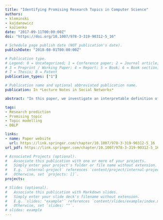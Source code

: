 ```yaml
---
title: "Identifying Promising Research Topics in Computer Science"
authors:
- kleminski
- kajdanowicz
- kazienko
date: "2017-09-11T00:00:00Z"
doi: "https://doi.org/10.1007/978-3-319-90312-5_16"

# Schedule page publish date (NOT publication's date).
publishDate: "2018-08-01T00:00:00Z"

# Publication type.
# Legend: 0 = Uncategorized; 1 = Conference paper; 2 = Journal article;
# 3 = Preprint / Working Paper; 4 = Report; 5 = Book; 6 = Book section;
# 7 = Thesis; 8 = Patent
publication_types: ["1"]

# Publication name and optional abbreviated publication name.
publication: In *Lecture Notes in Social Networks*

abstract: "In this paper, we investigate an interpretable definition of promising research topics, complemented with a predictive model. Two methods of topic identification were employed: bag of words and the LDA model, with reflection on their applicability and usefulness in the task of retrieving topics on a set of publication titles. Next, different criteria for promising topic were analyzed with respect to their usefulness and shortcomings. For verification purposes, the DBLP data set, an online open reference of computer science publications, is used. The presented results reveal potential of the proposed method for identification of promising research topics."

tags:
- Research prediction
- Promising topic
- Topic modelling
- DBLP

links:
- name: Paper website
  url: https://link.springer.com/chapter/10.1007/978-3-319-90312-5_16
url_pdf: https://link.springer.com/chapter/10.1007/978-3-319-90312-5_16

# Associated Projects (optional).
#   Associate this publication with one or more of your projects.
#   Simply enter your project's folder or file name without extension.
#   E.g. `internal-project` references `content/project/internal-project/index.md`.
#   Otherwise, set `projects: []`.
projects:

# Slides (optional).
#   Associate this publication with Markdown slides.
#   Simply enter your slide deck's filename without extension.
#   E.g. `slides: "example"` references `content/slides/example/index.md`.
#   Otherwise, set `slides: ""`.
# slides: example
---
```

